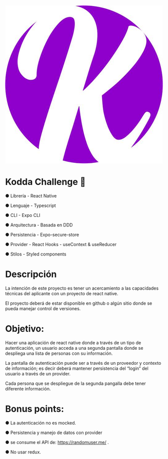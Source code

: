 ![Kodda](https://github.com/alejandroslpz/kodda-challenge/blob/main/src/assets/avatars/default.jpeg?raw=true)

# Kodda Challenge 🚀

● Librería - React Native

● Lenguaje - Typescript

● CLI - Expo CLI

● Arquitectura - Basada en DDD

● Persistencia - Expo-secure-store

● Provider - React Hooks - useContext & useReducer

● Stilos - Styled components

# Descripción

La intención de este proyecto es tener un acercamiento a las capacidades técnicas del aplicante
con un proyecto de react native.

El proyecto deberá de estar disponible en github o algún sitio donde se pueda manejar control de
versiones.

# Objetivo:
Hacer una aplicación de react native donde a través de un tipo de autenticación, un usuario acceda
a una segunda pantalla donde se despliega una lista de personas con su información.

La pantalla de autenticación puede ser a través de un proveedor y contexto de información; es
decir deberá mantener persistencia del “login” del usuario a través de un provider.

Cada persona que se despliegue de la segunda pangalla debe tener diferente información.

# Bonus points:

● La autenticación no es mocked.

● Persistencia y manejo de datos con provider

● se consume el API de: https://randomuser.me/ .

● No usar redux.
